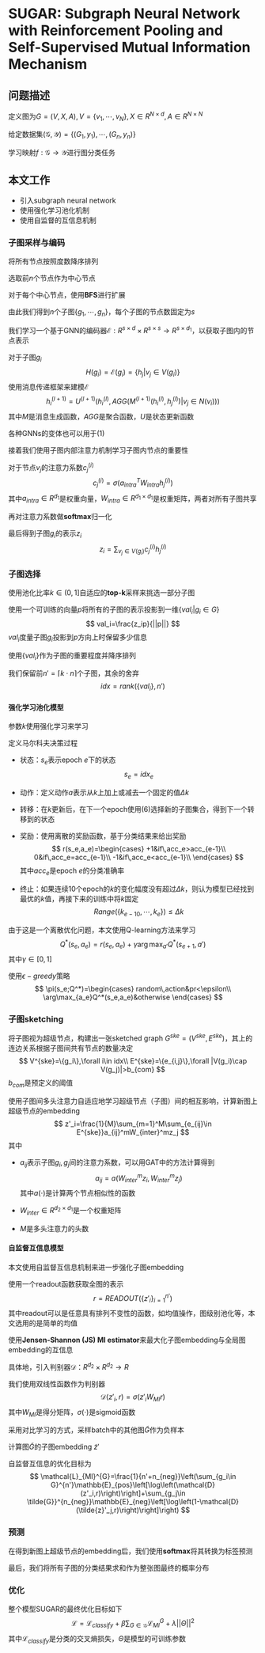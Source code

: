 # SUGAR: Subgraph Neural Network with Reinforcement Pooling and Self-Supervised Mutual Information Mechanism

## 问题描述

定义图为$G=(V,X,A),V=\{v_1,\cdots,v_N\},X\in R^{N\times d},A\in R^{N\times N}$

给定数据集$(\mathcal{G},\mathcal{Y})=\{(G_1,y_1),\cdots,(G_n,y_n)\}$

学习映射$f:\mathcal{G}\to\mathcal{Y}$进行图分类任务

## 本文工作

* 引入subgraph neural network
* 使用强化学习池化机制
* 使用自监督的互信息机制

### 子图采样与编码

将所有节点按照度数降序排列

选取前$n$个节点作为中心节点

对于每个中心节点，使用**BFS**进行扩展

由此我们得到$n$个子图$\{g_1,\cdots,g_n\}$，每个子图的节点数固定为$s$



我们学习一个基于GNN的编码器$\mathcal{E}:R^{s\times d}\times R^{s\times s}\to R^{s\times d_1}$，以获取子图内的节点表示

对于子图$g_i$
$$
H(g_i)=\mathcal{E}(g_i)=\{h_j|v_j\in V(g_i)\}
$$
使用消息传递框架来建模$\mathcal{E}$
$$
h_i^{(l+1)}=U^{(l+1)}\left(h_i^{(l)},AGG\left(M^{(l+1)}(h_i^{(l)},h_j^{(l)})|v_j\in N(v_i)\right)\right)
$$
其中$M$是消息生成函数，$AGG$是聚合函数，$U$是状态更新函数

各种GNNs的变体也可以用于$(1)$



接着我们使用子图内部注意力机制学习子图内节点的重要性

对于节点$v_j$的注意力系数$c_j^{(i)}$
$$
c_j^{(i)}=\sigma(a^T_{intra}W_{intra}h_j^{(i)})
$$
其中$a_{intra}\in R^{d_1}$是权重向量，$W_{intra}\in R^{d_1\times d_1}$是权重矩阵，两者对所有子图共享

再对注意力系数做**softmax**归一化

最后得到子图$g_i$的表示$z_i$
$$
z_i=\sum_{v_j\in V(g_i)}c_j^{(i)}h_j^{(i)}
$$

### 子图选择

使用池化比率$k\in(0,1]$自适应的**top-k**采样来挑选一部分子图

使用一个可训练的向量$p$将所有的子图的表示投影到一维$\{val_i|g_i\in G\}$
$$
val_i=\frac{z_ip}{||p||}
$$
$val_i$度量子图$g_i$投影到$p$方向上时保留多少信息

使用$\{val_i\}$作为子图的重要程度并降序排列

我们保留前$n'=\lceil k\cdot n\rceil$个子图，其余的舍弃
$$
idx=rank(\{val_i\},n')
$$

#### 强化学习池化模型

参数$k$使用强化学习来学习

定义马尔科夫决策过程

* 状态：$s_e$表示epoch $e$下的状态
  $$
  s_e=idx_e
  $$

* 动作：定义动作$a$表示从$k$上加上或减去一个固定的值$\Delta k$

* 转移：在$k$更新后，在下一个epoch使用$(6)$选择新的子图集合，得到下一个转移到的状态

* 奖励：使用离散的奖励函数，基于分类结果来给出奖励
  $$
  r(s_e,a_e)=\begin{cases}
  +1&if\,acc_e>acc_{e-1}\\
  0&if\,acc_e=acc_{e-1}\\
  -1&if\,acc_e<acc_{e-1}\\
  \end{cases}
  $$
  其中$acc_e$是epoch $e$的分类准确率

* 终止：如果连续$10$个epoch的$k$的变化幅度没有超过$\Delta k$，则认为模型已经找到最优的$k$值，再接下来的训练中将$k$固定
  $$
  Range(\{k_{e-10},\cdots,k_e\})\le \Delta k
  $$
  

由于这是一个离散优化问题，本文使用Q-learning方法来学习
$$
Q^*(s_e,a_e)=r(s_e,a_e)+\gamma\arg\max_{a'}Q^*(s_{e+1},a')
$$
其中$\gamma\in [0,1]$

使用$\epsilon-greedy$策略
$$
\pi(s_e;Q^*)=\begin{cases}
random\,action&pr<\epsilon\\
\arg\max_{a_e}Q^*(s_e,a_e)&otherwise
\end{cases}
$$

### 子图sketching

将子图视为超级节点，构建出一张sketched graph $G^{ske}=(V^{ske},E^{ske})$，其上的连边关系根据子图间共有节点的数量决定
$$
V^{ske}=\{g_i\},\forall i\in idx\\
E^{ske}=\{e_{i,j}\},\forall |V(g_i)\cap V(g_j)|>b_{com}
$$
$b_{com}$是预定义的阈值

使用子图间多头注意力自适应地学习超级节点（子图）间的相互影响，计算新图上超级节点的embedding
$$
z'_i=\frac{1}{M}\sum_{m=1}^M\sum_{e_{ij}\in E^{ske}}a_{ij}^mW_{inter}^mz_j
$$
其中

* $a_{ij}$表示子图$g_i,g_j$间的注意力系数，可以用GAT中的方法计算得到
  $$
  a_{ij}=a(W^m_{inter}z_i,W^m_{inter}z_j)
  $$
  其中$a(\cdot)$是计算两个节点相似性的函数

* $W_{inter}\in R^{d_2\times d_1}$是一个权重矩阵
* $M$是多头注意力的头数

#### 自监督互信息模型

本文使用自监督互信息机制来进一步强化子图embedding

使用一个readout函数获取全图的表示
$$
r=READOUT(\{z'_i\}_{i=1}^{n'})
$$
其中readout可以是任意具有排列不变性的函数，如均值操作，图级别池化等，本文选用的是简单的均值

使用**Jensen-Shannon (JS) MI estimator**来最大化子图embedding与全局图embedding的互信息

具体地，引入判别器$\mathcal{D}：R^{d_2}\times R^{d_2}\to R$

我们使用双线性函数作为判别器
$$
\mathcal{D}(z'_i,r)=\sigma(z'_iW_{MI}r)
$$
其中$W_{MI}$是得分矩阵，$\sigma(\cdot)$是sigmoid函数

采用对比学习的方式，采样batch中的其他图$\tilde{G}$作为负样本

计算图$\tilde{G}$的子图embedding $\tilde{z}'$

自监督互信息的优化目标为
$$
\mathcal{L}_{MI}^{G}=\frac{1}{n'+n_{neg}}\left(\sum_{g_i\in G}^{n'}\mathbb{E}_{pos}\left[\log\left(\mathcal{D}(z'_i,r)\right)\right]+\sum_{g_j\in \tilde{G}}^{n_{neg}}\mathbb{E}_{neg}\left[\log\left(1-\mathcal{D}(\tilde{z}'_j,r)\right)\right]\right)
$$


### 预测

在得到新图上超级节点的embedding后，我们使用**softmax**将其转换为标签预测

最后，我们将所有子图的分类结果求和作为整张图最终的概率分布

### 优化

整个模型SUGAR的最终优化目标如下
$$
\mathcal{L}=\mathcal{L}_{classify}+\beta\sum_{G\in\mathcal{G}}\mathcal{L}_{MI}^{G}+\lambda||\Theta||^2
$$
其中$\mathcal{L}_{classify}$是分类的交叉熵损失，$\Theta$是模型的可训练参数
